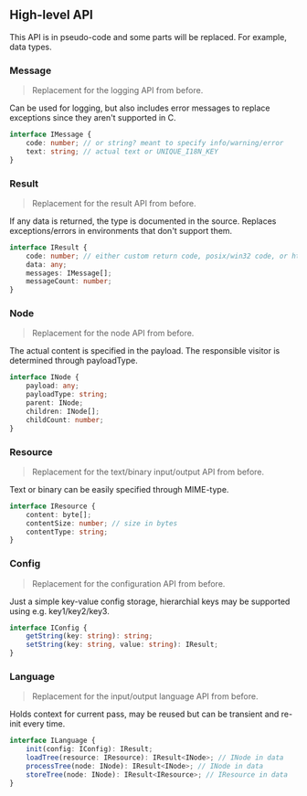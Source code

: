 ## High-level API

This API is in pseudo-code and some parts will be replaced. For example, data types.

### Message

> Replacement for the logging API from before.

Can be used for logging, but also includes error messages
to replace exceptions since they aren't supported in C.

```ts
interface IMessage {
    code: number; // or string? meant to specify info/warning/error
    text: string; // actual text or UNIQUE_I18N_KEY
}
```

### Result

> Replacement for the result API from before.

If any data is returned, the type is documented in the source.
Replaces exceptions/errors in environments that don't support them.

```ts
interface IResult {
    code: number; // either custom return code, posix/win32 code, or http code
    data: any;
    messages: IMessage[];
    messageCount: number;
}
```

### Node

> Replacement for the node API from before.

The actual content is specified in the payload.
The responsible visitor is determined through payloadType.

```ts
interface INode {
    payload: any;
    payloadType: string;
    parent: INode;
    children: INode[];
    childCount: number;
}
```

### Resource

> Replacement for the text/binary input/output API from before.

Text or binary can be easily specified through MIME-type.

```ts
interface IResource {
    content: byte[];
    contentSize: number; // size in bytes
    contentType: string;
}
```

### Config

> Replacement for the configuration API from before.

Just a simple key-value config storage,
hierarchial keys may be supported using e.g. key1/key2/key3.

```ts
interface IConfig {
    getString(key: string): string;
    setString(key: string, value: string): IResult;
}
```

### Language

> Replacement for the input/output language API from before.

Holds context for current pass,
may be reused but can be transient and re-init every time.

```ts
interface ILanguage {
    init(config: IConfig): IResult;
    loadTree(resource: IResource): IResult<INode>; // INode in data
    processTree(node: INode): IResult<INode>; // INode in data
    storeTree(node: INode): IResult<IResource>; // IResource in data
}
```
